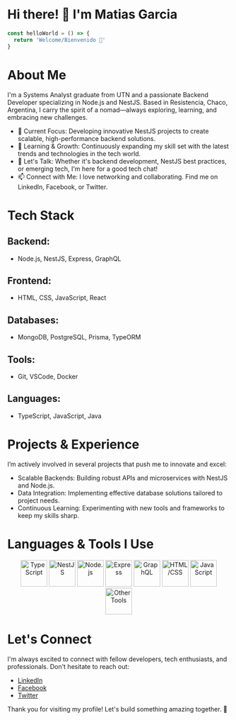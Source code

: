 # Hi there! 👋 I'm Matias Garcia

```typescript
const helloWorld = () => {
  return 'Welcome/Bienvenido 🎉'
}
```

# About Me
I'm a Systems Analyst graduate from UTN and a passionate Backend Developer specializing in Node.js and NestJS. Based in Resistencia, Chaco, Argentina, I carry the spirit of a nomad—always exploring, learning, and embracing new challenges.

- 🔭 Current Focus: Developing innovative NestJS projects to create scalable, high-performance backend solutions.
- 🌱 Learning & Growth: Continuously expanding my skill set with the latest trends and technologies in the tech world.
- 💬 Let's Talk: Whether it's backend development, NestJS best practices, or emerging tech, I'm here for a good tech chat!
- 📫 Connect with Me: I love networking and collaborating. Find me on LinkedIn, Facebook, or Twitter.

# Tech Stack
## Backend:

- Node.js, NestJS, Express, GraphQL
  
## Frontend:

- HTML, CSS, JavaScript, React

## Databases:

- MongoDB, PostgreSQL, Prisma, TypeORM

## Tools:

- Git, VSCode, Docker

## Languages:

- TypeScript, JavaScript, Java

# Projects & Experience
I’m actively involved in several projects that push me to innovate and excel:

- Scalable Backends: Building robust APIs and microservices with NestJS and Node.js.
- Data Integration: Implementing effective database solutions tailored to project needs.
- Continuous Learning: Experimenting with new tools and frameworks to keep my skills sharp.

# Languages & Tools I Use
<div align="center"> <img alt="TypeScript" src="https://user-images.githubusercontent.com/50027854/156833087-994036f1-53e0-4234-aeb2-6f27fe001384.png" width="60px" /> <img alt="NestJS" src="https://user-images.githubusercontent.com/50027854/156833283-16214859-5581-401e-bf82-33099983f108.png" width="60px" /> <img alt="Node.js" src="https://user-images.githubusercontent.com/50027854/156833253-0601d02f-7d8c-4032-abb9-1240aa07f9a3.png" width="60px" /> <img alt="Express" src="https://user-images.githubusercontent.com/50027854/156833265-a5e6e357-0ec4-4fac-8f77-9e7014288188.png" width="60px" /> <img alt="GraphQL" src="https://user-images.githubusercontent.com/50027854/156833258-215c4f66-2c3c-4c62-8a01-6fded4f937fc.png" width="60px" /> <img alt="HTML/CSS" src="https://user-images.githubusercontent.com/50027854/156833277-21577ce8-ffae-4ad2-9c44-daf22c6451e9.png" width="60px" /> <img alt="JavaScript" src="https://user-images.githubusercontent.com/50027854/156833247-d0963f60-090f-44e4-906d-774d53ec381c.png" width="60px" /> <img alt="Other Tools" src="https://user-images.githubusercontent.com/50027854/156833291-26d151f7-f51f-49a0-9034-a519a9e4ed0c.png" width="60px" /> </div>

# Let's Connect
I'm always excited to connect with fellow developers, tech enthusiasts, and professionals. Don't hesitate to reach out:

- [LinkedIn](https://www.linkedin.com/in/matias-luciano-garcia)
- [Facebook](https://www.facebook.com/mattias.garciaa)
- [Twitter](https://twitter.com/matiaslgarcia94)
  
Thank you for visiting my profile! Let's build something amazing together. 🚀


